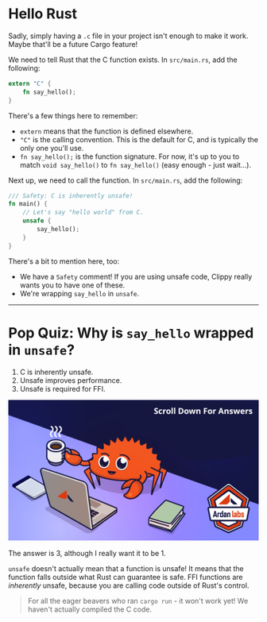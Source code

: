 # Hello Rust

Sadly, simply having a `.c` file in your project isn't enough to make it work. 
Maybe that'll be a future Cargo feature!

We need to tell Rust that the C function exists. In `src/main.rs`, add the following:

```rust
extern "C" {
    fn say_hello();
}
```

There's a few things here to remember:
* `extern` means that the function is defined elsewhere.
* `"C"` is the calling convention. This is the default for C, and is typically the only one you'll use.
* `fn say_hello();` is the function signature. For now, it's up to you to match `void say_hello()` to `fn say_hello()` (easy enough - just wait...).

Next up, we need to call the function. In `src/main.rs`, add the following:

```rust
/// Safety: C is inherently unsafe!
fn main() {
    // Let's say "hello world" from C.
    unsafe {
        say_hello();
    }
}

```

There's a bit to mention here, too:
* We have a `Safety` comment! If you are using unsafe code, Clippy really wants you to have one of these.
* We're wrapping `say_hello` in `unsafe`.

---

# Pop Quiz: Why is `say_hello` wrapped in `unsafe`?

1. C is inherently unsafe.
2. Unsafe improves performance.
3. Unsafe is required for FFI.

![](../images/ScrollTime.png)

The answer is 3, although I really want it to be 1.

`unsafe` doesn't actually mean that a function is unsafe! It means that the function
falls outside what Rust can guarantee is safe. FFI functions are *inherently*
unsafe, because you are calling code outside of Rust's control.

> For all the eager beavers who ran `cargo run` - it won't work yet! We haven't actually compiled the C code.